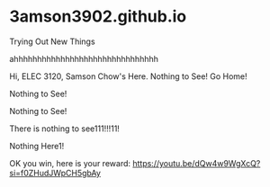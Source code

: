 # 3amson3902.github.io
Trying Out New Things

ahhhhhhhhhhhhhhhhhhhhhhhhhhhhhhh

Hi, ELEC 3120, Samson Chow's Here. Nothing to See! Go Home!



Nothing to See!












Nothing to See!




There is nothing to see111!!!11!
















Nothing Here1!




















OK you win, here is your reward: https://youtu.be/dQw4w9WgXcQ?si=f0ZHudJWpCH5gbAy
